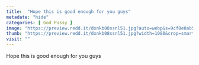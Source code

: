 ```yaml
---
title:  "Hope this is good enough for you guys"
metadate: "hide"
categories: [ God Pussy ]
image: "https://preview.redd.it/dxnkb08ssnl51.jpg?auto=webp&s=9cf8e0ab56caf0d03da5ea7699cfe4657af8fa79"
thumb: "https://preview.redd.it/dxnkb08ssnl51.jpg?width=1080&crop=smart&auto=webp&s=375fddadf850d3ed4578d415c38e1cde371b03de"
visit: ""
---
```

Hope this is good enough for you guys
